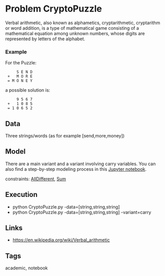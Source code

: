# Problem CryptoPuzzle

Verbal arithmetic, also known as alphametics, cryptarithmetic, cryptarithm or word addition, is a type of mathematical game
consisting of a mathematical equation among unknown numbers, whose digits are represented by letters of the alphabet.

### Example
  For the Puzzle:
  ```
       S E N D
   +   M O R E
   = M O N E Y
  ```
  a possible solution is:
  ```
       9 5 6 7
   +   1 0 8 5
   = 1 0 6 5 2
  ```

## Data
  Three strings/words (as for example [send,more,money])

## Model
  There are a main variant and a variant involving carry variables.
  You can also find a step-by-step modeling process in this [Jupyter notebook](https://pycsp.org/documentation/models/CSP/CryptoPuzzle/).

  constraints: [AllDifferent](http://pycsp.org/documentation/constraints/AllDifferent), [Sum](http://pycsp.org/documentation/constraints/Sum)

## Execution
  - python CryptoPuzzle.py -data=[string,string,string]
  - python CryptoPuzzle.py -data=[string,string,string] -variant=carry

## Links
  - https://en.wikipedia.org/wiki/Verbal_arithmetic

## Tags
  academic, notebook

